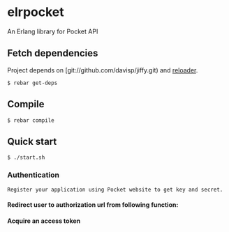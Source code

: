 elrpocket
=========

An Erlang library for Pocket API

## Fetch dependencies

Project depends on [git://github.com/davisp/jiffy.git) and [reloader](https://github.com/bjnortier/reloader).

    $ rebar get-deps

## Compile

    $ rebar compile

## Quick start

    $ ./start.sh

### Authentication
    Register your application using Pocket website to get key and secret.

#### Redirect user to authorization url from following function:

#### Acquire an access token
